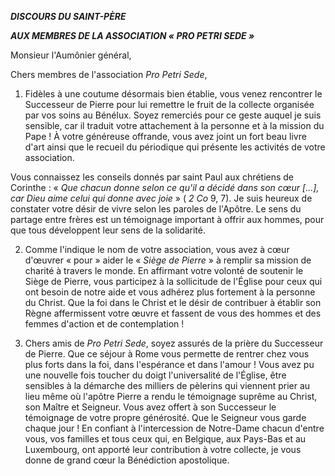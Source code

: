 ***DISCOURS DU SAINT-PÈRE***

***AUX MEMBRES DE LA ASSOCIATION « *PRO PETRI SEDE* »***

Monsieur l'Aumônier général,

Chers membres de l'association *Pro Petri Sede*,

1. Fidèles à une coutume désormais bien établie, vous venez rencontrer le Successeur de Pierre pour lui remettre le fruit de la collecte organisée par vos soins au Bénélux. Soyez remerciés pour ce geste auquel je suis sensible, car il traduit votre attachement à la personne et à la mission du Pape ! À votre généreuse offrande, vous avez joint un fort beau livre d'art ainsi que le recueil du périodique qui présente les activités de votre association.

Vous connaissez les conseils donnés par saint Paul aux chrétiens de Corinthe : « *Que chacun donne selon ce qu'il a décidé dans son cœur [...], car Dieu aime celui qui donne avec joie* » ( *2 Co* 9, 7). Je suis heureux de constater votre désir de vivre selon les paroles de l'Apôtre. Le sens du partage entre frères est un témoignage important à offrir aux hommes, pour que tous développent leur sens de la solidarité.

2. Comme l'indique le nom de votre association, vous avez à cœur d'œuvrer « pour » aider le « *Siège de Pierre* » à remplir sa mission de charité à travers le monde. En affirmant votre volonté de soutenir le Siège de Pierre, vous participez à la sollicitude de l'Église pour ceux qui ont besoin de notre aide et vous adhérez plus fortement à la personne du Christ. Que la foi dans le Christ et le désir de contribuer à établir son Règne affermissent votre œuvre et fassent de vous des hommes et des femmes d'action et de contemplation !

3. Chers amis de *Pro Petri Sede*, soyez assurés de la prière du Successeur de Pierre. Que ce séjour à Rome vous permette de rentrer chez vous plus forts dans la foi, dans l'espérance et dans l'amour ! Vous avez pu une nouvelle fois toucher du doigt l'universalité de l'Église, être sensibles à la démarche des milliers de pèlerins qui viennent prier au lieu même où l'apôtre Pierre a rendu le témoignage suprême au Christ, son Maître et Seigneur. Vous avez offert à son Successeur le témoignage de votre propre générosité. Que le Seigneur vous garde chaque jour ! En confiant à l'intercession de Notre-Dame chacun d'entre vous, vos familles et tous ceux qui, en Belgique, aux Pays-Bas et au Luxembourg, ont apporté leur contribution à votre collecte, je vous donne de grand cœur la Bénédiction apostolique.